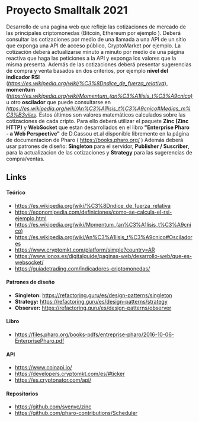 # Proyecto Smalltalk 2021

Desarrollo de una pagina web que refleje las cotizaciones de mercado de las principales criptomonedas (Bitcoin, Ethereum por ejemplo ). 
Deberá consultar las cotizaciones por medio de una llamada a una API de un sitio que exponga una API de acceso público, CryptoMarket por ejemplo.
La cotización deberá actualizarse minuto a minuto por medio de una página reactiva que haga las peticiones a la API y exponga los valores que la misma presenta. Además de las cotizaciones deberá presentar sugerencias de compra y venta basados en dos criterios, por ejemplo **nivel del indicador RSI** (*https://es.wikipedia.org/wiki/%C3%8Dndice_de_fuerza_relativa*), **momentum** (*https://es.wikipedia.org/wiki/Momentum_(an%C3%A1lisis_t%C3%A9cnico)*  u otro **oscilador**  que puede consultarse en *https://es.wikipedia.org/wiki/An%C3%A1lisis_t%C3%A9cnico#Medias_m%C3%B3viles*.
Estos últimos son valores matemáticos calculados sobre las cotizaciones de cada cripto.
Para ello deberá utilizar el paquete **Zinc (Zinc HTTP)** y **WebSocket** que estan desarrollados en el libro **"Enterprise Pharo - a Web Perspective"** de D.Cassou et.al disponible libremente en la página de documentacion de Pharo 
( https://books.pharo.org/ )
Además deberá usar patrones de diseño: **Singleton** para el servidor, **Publisher / Suscriber**, para la actualizacion de las cotizaciones y **Strategy** para las sugerencias de compra/ventas.

## Links

#### Teórico

 * https://es.wikipedia.org/wiki/%C3%8Dndice_de_fuerza_relativa
 * https://economipedia.com/definiciones/como-se-calcula-el-rsi-ejemplo.html
 * https://es.wikipedia.org/wiki/Momentum_(an%C3%A1lisis_t%C3%A9cnico)
 * https://es.wikipedia.org/wiki/An%C3%A1lisis_t%C3%A9cnico#Osciladores
 * https://www.cryptomkt.com/platform/simple?country=AR
 * https://www.ionos.es/digitalguide/paginas-web/desarrollo-web/que-es-websocket/
 * https://guiadetrading.com/indicadores-criptomonedas/
 
#### Patrones de diseño

 * **Singleton:** https://refactoring.guru/es/design-patterns/singleton
 * **Strategy:** https://refactoring.guru/es/design-patterns/strategy
 * **Observer:** https://refactoring.guru/es/design-patterns/observer

#### Libro

 * https://files.pharo.org/books-pdfs/entreprise-pharo/2016-10-06-EnterprisePharo.pdf

#### API

 * https://www.coinapi.io/
 * https://developers.cryptomkt.com/es/#ticker
 * https://es.cryptonator.com/api/

#### Repositorios

 * https://github.com/svenvc/zinc
 * https://github.com/pharo-contributions/Scheduler


